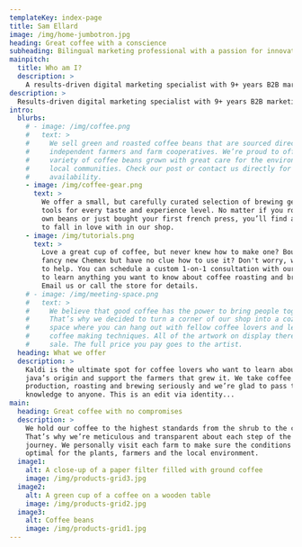 ```yaml
---
templateKey: index-page
title: Sam Ellard
image: /img/home-jumbotron.jpg
heading: Great coffee with a conscience
subheading: Bilingual marketing professional with a passion for innovation
mainpitch:
  title: Who am I?
  description: >
    A results-driven digital marketing specialist with 9+ years B2B marketing experience. A bilingual professional based in Japan, with native English and near-native Japanese fluency. Demonstrated leadership expertise as head of crossfunctional teams for 5 years, showcasing exceptional problem-solving and coordination abilities in digital marketing, change management, digital transformation and user-centered strategy. Committed to leveraging in-depth marketing knowledge and strong communication skills to drive success for global organizations and their users.
description: >
  Results-driven digital marketing specialist with 9+ years B2B marketing experience. A bilingual professional based in Japan, with native English and near-native Japanese fluency. Demonstrated leadership expertise as head of crossfunctional teams for 5 years, showcasing exceptional problem-solving and coordination abilities in digital marketing, change management, digital transformation and user-centered strategy. Committed to leveraging in-depth marketing knowledge and strong communication skills to drive success for global organizations and their users.
intro:
  blurbs:
    # - image: /img/coffee.png
    #   text: >
    #     We sell green and roasted coffee beans that are sourced directly from
    #     independent farmers and farm cooperatives. We’re proud to offer a
    #     variety of coffee beans grown with great care for the environment and
    #     local communities. Check our post or contact us directly for current
    #     availability.
    - image: /img/coffee-gear.png
      text: >
        We offer a small, but carefully curated selection of brewing gear and
        tools for every taste and experience level. No matter if you roast your
        own beans or just bought your first french press, you’ll find a gadget
        to fall in love with in our shop.
    - image: /img/tutorials.png
      text: >
        Love a great cup of coffee, but never knew how to make one? Bought a
        fancy new Chemex but have no clue how to use it? Don't worry, we’re here
        to help. You can schedule a custom 1-on-1 consultation with our baristas
        to learn anything you want to know about coffee roasting and brewing.
        Email us or call the store for details.
    # - image: /img/meeting-space.png
    #   text: >
    #     We believe that good coffee has the power to bring people together.
    #     That’s why we decided to turn a corner of our shop into a cozy meeting
    #     space where you can hang out with fellow coffee lovers and learn about
    #     coffee making techniques. All of the artwork on display there is for
    #     sale. The full price you pay goes to the artist.
  heading: What we offer
  description: >
    Kaldi is the ultimate spot for coffee lovers who want to learn about their
    java’s origin and support the farmers that grew it. We take coffee
    production, roasting and brewing seriously and we’re glad to pass that
    knowledge to anyone. This is an edit via identity...
main:
  heading: Great coffee with no compromises
  description: >
    We hold our coffee to the highest standards from the shrub to the cup.
    That’s why we’re meticulous and transparent about each step of the coffee’s
    journey. We personally visit each farm to make sure the conditions are
    optimal for the plants, farmers and the local environment.
  image1:
    alt: A close-up of a paper filter filled with ground coffee
    image: /img/products-grid3.jpg
  image2:
    alt: A green cup of a coffee on a wooden table
    image: /img/products-grid2.jpg
  image3:
    alt: Coffee beans
    image: /img/products-grid1.jpg
---
```

